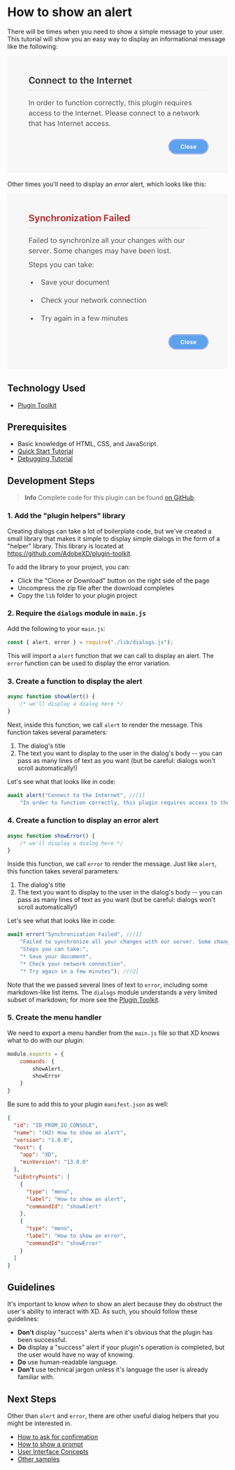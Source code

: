 # How to show an alert

There will be times when you need to show a simple message to your user. This tutorial will show you an easy way to display an informational message like the following:

![A typical alert message](assets/Our%20Alert.png)

Other times you'll need to display an _error_ alert, which looks like this:

![An error alert](assets/Error%20Alert.png)

## Technology Used
- [Plugin Toolkit](https://github.com/AdobeXD/plugin-toolkit)

## Prerequisites
- Basic knowledge of HTML, CSS, and JavaScript.
- [Quick Start Tutorial](/tutorials/quick-start)
- [Debugging Tutorial](/tutorials/debugging/index.md)

## Development Steps

> **Info**
> Complete code for this plugin can be found [on GitHub](https://github.com/AdobeXD/Plugin-Samples/tree/master/how-to-show-an-alert).

### 1. Add the "plugin helpers" library

Creating dialogs can take a lot of boilerplate code, but we've created a small library that makes it simple to display simple dialogs in the form of a "helper" library. This library is located at https://github.com/AdobeXD/plugin-toolkit.

To add the library to your project, you can:

* Click the "Clone or Download" button on the right side of the page
* Uncompress the zip file after the download completes
* Copy the `lib` folder to your plugin project

### 2. Require the `dialogs` module in `main.js`

Add the following to your `main.js`:

```js
const { alert, error } = require("./lib/dialogs.js");
```

This will import a `alert` function that we can call to display an alert. The `error` function can be used to display the error variation.

### 3. Create a function to display the alert

```js
async function showAlert() {
	/* we'll display a dialog here */
}
```

Next, inside this function, we call `alert` to render the message. This function takes several parameters:

1. The dialog's title
2. The text you want to display to the user in the dialog's body -- you can pass as many lines of text as you want (but be careful: dialogs won't scroll automatically!)

Let's see what that looks like in code:

```js
await alert("Connect to the Internet", //[1]
    "In order to function correctly, this plugin requires access to the Internet. Please connect to a network that has Internet access."); //[2]
```

### 4. Create a function to display an error alert

```js
async function showError() {
	/* we'll display a dialog here */
}
```

Inside this function, we call `error` to render the message. Just like `alert`, this function takes several parameters:

1. The dialog's title
2. The text you want to display to the user in the dialog's body -- you can pass as many lines of text as you want (but be careful: dialogs won't scroll automatically!)

Let's see what that looks like in code:

```js
await error("Synchronization Failed", //[1]
    "Failed to synchronize all your changes with our server. Some changes may have been lost.",
    "Steps you can take:",
    "* Save your document",
    "* Check your network connection",
    "* Try again in a few minutes"); //[2]
```

Note that the we passed several lines of text to `error`, including some markdown-like list items. The `dialogs` module understands a very limited subset of markdown; for more see the [Plugin Toolkit](https://github.com/AdobeXD/plugin-toolkit).

### 5. Create the menu handler

We need to export a menu handler from the `main.js` file so that XD knows what to do with our plugin:

```js
module.exports = {
    commands: {
        showAlert,
        showError
    }
}
```

Be sure to add this to your plugin `manifest.json` as well:

```json
{
  "id": "ID_FROM_IO_CONSOLE",
  "name": "(H2) How to show an alert",
  "version": "1.0.0",
  "host": {
    "app": "XD",
    "minVersion": "13.0.0"
  },
  "uiEntryPoints": [
    {
      "type": "menu",
      "label": "How to show an alert",
      "commandId": "showAlert"
    },
    {
      "type": "menu",
      "label": "How to show an error",
      "commandId": "showError"
    }
  ]
}
```

## Guidelines

It's important to know _when_ to show an alert because they do obstruct the user's ability to interact with XD. As such, you should follow these guidelines:

* **Don't** display "success" alerts when it's obvious that the plugin has been successful.
* **Do** display a "success" alert if your plugin's operation is completed, but the user would have no way of knowing.
* **Do** use human-readable language.
* **Don't** use technical jargon unless it's language the user is already familiar with.

## Next Steps

Other than `alert` and `error`, there are other useful dialog helpers that you might be interested in.

- [How to ask for confirmation](../how-to-ask-for-confirmation)
- [How to show a prompt](../how-to-show-a-prompt)
- [User Interface Concepts](../../reference/ui/ui-concepts.md)
- [Other samples](https://github.com/AdobeXD/Plugin-Samples)
